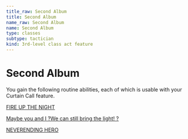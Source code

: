 ```yaml
---
title_raw: Second Album
title: Second Album
name_raw: Second Album
name: Second Album
type: classes
subtype: tactician
kind: 3rd-level class act feature
---
```


# Second Album

You gain the following routine abilities, each of which is usable with your Curtain Call feature.

[FIRE UP THE NIGHT](./Fire%20Up%20The%20Night.md)

[Maybe you and I ?We can still bring the light! ?](./Maybe%20You%20And%20I%20We%20Can%20Still%20Bring%20The%20Light%20.md)

[NEVERENDING HERO](./Neverending%20Hero.md)

